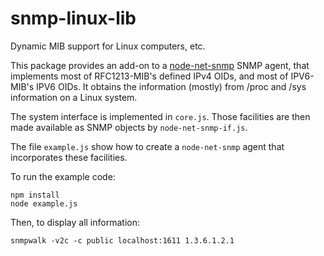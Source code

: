 # snmp-linux-lib
Dynamic MIB support for Linux computers, etc.

This package provides an add-on to a
[node-net-snmp](https://github.com/markabrahams/node-net-snmp/) SNMP
agent, that implements most of RFC1213-MIB's defined IPv4 OIDs, and
most of IPV6-MIB's IPV6 OIDs. It obtains the information (mostly) from
/proc and /sys information on a Linux system.

The system interface is implemented in `core.js`. Those facilities are then made available as SNMP objects by `node-net-snmp-if.js`.

The file `example.js` show how to create a `node-net-snmp` agent that incorporates these facilities.

To run the example code:
```
npm install
node example.js
```

Then, to display all information:

```
snmpwalk -v2c -c public localhost:1611 1.3.6.1.2.1
```
